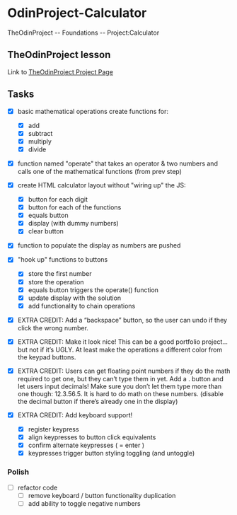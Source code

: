 # OdinProject-Calculator
TheOdinProject -- Foundations -- Project:Calculator

## TheOdinProject lesson
Link to [TheOdinProject Project Page](https://www.theodinproject.com/paths/foundations/courses/foundations/lessons/calculator)

## Tasks
- [x] basic mathematical operations
  create functions for:
  - [x] add
  - [x] subtract
  - [x] multiply
  - [x] divide
- [x] function named "operate" that takes an operator & two numbers and calls one of the mathematical functions (from prev step)
- [x] create HTML calculator layout
  without "wiring up" the JS:
  - [x] button for each digit
  - [x] button for each of the functions
  - [x] equals button
  - [x] display (with dummy numbers)
  - [x] clear button
- [x] function to populate the display as numbers are pushed
- [x] "hook up" functions to buttons
  - [x] store the first number
  - [x] store the operation
  - [x] equals button triggers the operate() function
  - [x] update display with the solution
  - [x] add functionality to chain operations

- [x] EXTRA CREDIT: Add a “backspace” button, so the user can undo if they click the wrong number.
  
- [x] EXTRA CREDIT: Make it look nice! This can be a good portfolio project… but not if it’s UGLY. At least make the operations a different color from the keypad buttons.

- [x] EXTRA CREDIT: Users can get floating point numbers if they do the math required to get one, but they can’t type them in yet. Add a . button and let users input decimals! Make sure you don’t let them type more than one though: 12.3.56.5. It is hard to do math on these numbers. (disable the decimal button if there’s already one in the display)

- [x] EXTRA CREDIT: Add keyboard support!
  - [x] register keypress
  - [x] align keypresses to button click equivalents
  - [x] confirm alternate keypresses ( = enter )
  - [x] keypresses trigger button styling toggling (and untoggle)

### Polish
- [ ] refactor code
  - [ ] remove keyboard / button functionality duplication
  - [ ] add ability to toggle negative numbers